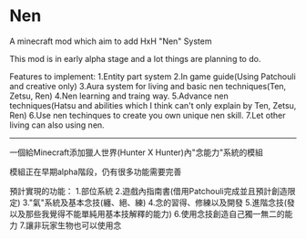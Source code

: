# Nen
A minecraft mod which aim to add HxH "Nen" System

This mod is in early alpha stage and a lot things are planning to do.

Features to implement:
1.Entity part system
2.In game guide(Using Patchouli and creative only)
3.Aura system for living and basic nen techniques(Ten, Zetsu, Ren)
4.Nen learning and traing way.
5.Advance nen techniques(Hatsu and abilities which I think can't only explain by Ten, Zetsu, Ren)
6.Use nen techinques to create you own unique nen skill.
7.Let other living can also using nen.

--------------------------------------------------------------------------------------------------

一個給Minecraft添加獵人世界(Hunter X Hunter)內"念能力"系統的模組

模組正在早期alpha階段，仍有很多功能需要完善

預計實現的功能：
1.部位系統
2.遊戲內指南書(借用Patchouli完成並且預計創造限定)
3."氣"系統及基本念技(纏、絕、練)
4.念的習得、修練以及開發
5.進階念技(發 以及那些我覺得不能單純用基本技解釋的能力)
6.使用念技創造自己獨一無二的能力
7.讓非玩家生物也可以使用念
